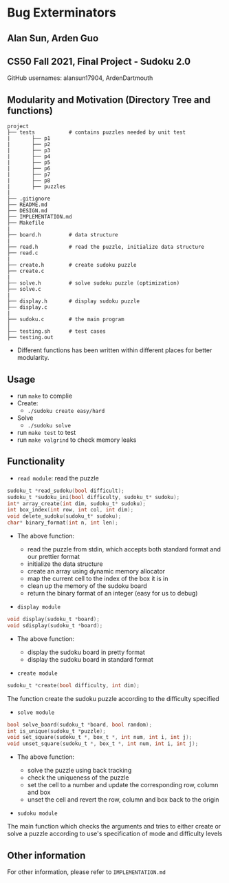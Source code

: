 # Bug Exterminators 
## Alan Sun, Arden Guo
## CS50 Fall 2021, Final Project - Sudoku 2.0

GitHub usernames: alansun17904, ArdenDartmouth

## Modularity and Motivation (Directory Tree and functions)
```
project
├── tests           # contains puzzles needed by unit test
|       ├── p1
|       ├── p2
|       ├── p3
|       ├── p4
|       ├── p5
|       ├── p6
|       ├── p7
|       ├── p8
|       ├── puzzles
|
├── .gitignore
├── README.md		
├── DESIGN.md
├── IMPLEMENTATION.md
├── Makefile
|	
├──	board.h			# data structure
|
├──	read.h			# read the puzzle, initialize data structure
├──	read.c
|
├──	create.h		# create sudoku puzzle
├──	create.c
|
├──	solve.h			# solve sudoku puzzle (optimization)
├──	solve.c
|
├──	display.h		# display sudoku puzzle
├──	display.c
|
├──	sudoku.c		# the main program
│
├── testing.sh		# test cases
├── testing.out

```
- Different functions has been written within different places for better modularity.

## Usage

- run `make` to complie
- Create:
    - `./sudoku create easy/hard`
- Solve
    - `./sudoku solve`
- run `make test` to test
- run `make valgrind` to check memory leaks

## Functionality

- `read module`: read the puzzle
```c
sudoku_t *read_sudoku(bool difficult);
sudoku_t *sudoku_ini(bool difficulty, sudoku_t* sudoku);
int* array_create(int dim, sudoku_t* sudoku);
int box_index(int row, int col, int dim);
void delete_sudoku(sudoku_t* sudoku);
char* binary_format(int n, int len);
```
- The above function:
    - read the puzzle from stdin, which accepts both standard format and our prettier format
    - initialize the data structure
    - create an array using dynamic memory allocator
    - map the current cell to the index of the box it is in
    - clean up the memory of the sudoku board
    - return the binary format of an integer (easy for us to debug)

- `display module`
```c
void display(sudoku_t *board);
void sdisplay(sudoku_t *board);
```
- The above function:
    - display the sudoku board in pretty format
    - display the sudoku board in standard format

- `create module`
```c
sudoku_t *create(bool difficulty, int dim);
```
The function create the sudoku puzzle according to the difficulty specified

- `solve module`
```c
bool solve_board(sudoku_t *board, bool random);
int is_unique(sudoku_t *puzzle);
void set_square(sudoku_t *, box_t *, int num, int i, int j);
void unset_square(sudoku_t *, box_t *, int num, int i, int j);
```
- The above function:
    - solve the puzzle using back tracking
    - check the uniqueness of the puzzle
    - set the cell to a number and update the corresponding row, column and box 
    - unset the cell and revert the row, column and box back to the origin

- `sudoku module`

The main function which checks the arguments and tries to either create or solve a puzzle according to 
use's specification of mode and difficulty levels 


## Other information
For other information, please refer to `IMPLEMENTATION.md`

